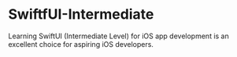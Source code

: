 # SwiftfUI-Intermediate

Learning SwiftUI (Intermediate Level) for iOS app development is an excellent choice for aspiring iOS developers.
